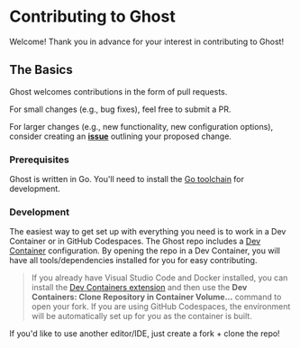 # Contributing to Ghost

Welcome! Thank you in advance for your interest in contributing to Ghost!

## The Basics

Ghost welcomes contributions in the form of pull requests.

For small changes (e.g., bug fixes), feel free to submit a PR.

For larger changes (e.g., new functionality, new configuration options), consider creating an [**issue**](https://github.com/savannahostrowski/ghost/issues) outlining your proposed change.

### Prerequisites

Ghost is written in Go. You'll need to install the [Go toolchain](https://go.dev/doc/install) for development.

### Development
The easiest way to get set up with everything you need is to work in a Dev Container or in GitHub Codespaces. The Ghost repo includes a [Dev Container](https://containers.dev/) configuration. By opening the repo in a Dev Container, you will have all tools/dependencies installed for you for easy contributing.

 > If you already have Visual Studio Code and Docker installed, you can install the [Dev Containers extension](https://marketplace.visualstudio.com/items?itemName=ms-vscode-remote.remote-containers) and then use the **Dev Containers: Clone Repository in Container Volume...** command to open your fork. If you are using GitHub Codespaces, the environment will be automatically set up for you as the container is built.

If you'd like to use another editor/IDE, just create a fork + clone the repo!